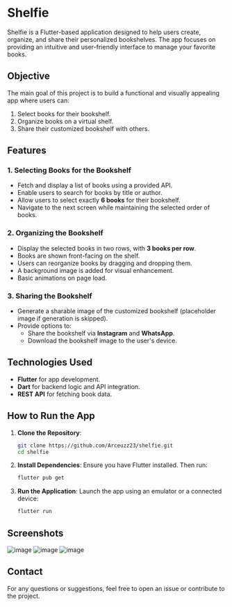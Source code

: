 # Shelfie

Shelfie is a Flutter-based application designed to help users create, organize, and share their personalized bookshelves. The app focuses on providing an intuitive and user-friendly interface to manage your favorite books.

## Objective

The main goal of this project is to build a functional and visually appealing app where users can:
1. Select books for their bookshelf.
2. Organize books on a virtual shelf.
3. Share their customized bookshelf with others.

## Features

### **1. Selecting Books for the Bookshelf**
- Fetch and display a list of books using a provided API.
- Enable users to search for books by title or author.
- Allow users to select exactly **6 books** for their bookshelf.
- Navigate to the next screen while maintaining the selected order of books.

### **2. Organizing the Bookshelf**
- Display the selected books in two rows, with **3 books per row**.
- Books are shown front-facing on the shelf.
- Users can reorganize books by dragging and dropping them.
- A background image is added for visual enhancement.
- Basic animations on page load.

### **3. Sharing the Bookshelf**
- Generate a sharable image of the customized bookshelf (placeholder image if generation is skipped).
- Provide options to:
  - Share the bookshelf via **Instagram** and **WhatsApp**.
  - Download the bookshelf image to the user's device.

## Technologies Used
- **Flutter** for app development.
- **Dart** for backend logic and API integration.
- **REST API** for fetching book data.

## How to Run the App

1. **Clone the Repository**:
   ```bash
   git clone https://github.com/Arceuzz23/shelfie.git
   cd shelfie
   ```

2. **Install Dependencies**:
   Ensure you have Flutter installed. Then run:
   ```bash
   flutter pub get
   ```

3. **Run the Application**:
   Launch the app using an emulator or a connected device:
   ```bash
   flutter run
   ```

## Screenshots
![image](https://github.com/user-attachments/assets/8f902c28-f2ce-4a59-b4bc-53a4f381bd61)
![image](https://github.com/user-attachments/assets/cee45bfd-755f-4a28-83b0-32920c03a8b3)
![image](https://github.com/user-attachments/assets/4db7b18b-cd1f-4603-84a1-998109acbfda)





## Contact

For any questions or suggestions, feel free to open an issue or contribute to the project.
